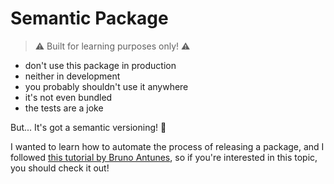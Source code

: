 # Semantic Package

> ⚠️ Built for learning purposes only! ⚠️

* don't use this package in production
* neither in development
* you probably shouldn't use it anywhere
* it's not even bundled
* the tests are a joke

But... It's got a semantic versioning! 🤩

I wanted to learn how to automate the process of releasing a package, and I followed 
[this tutorial by Bruno Antunes](https://www.youtube.com/watch?v=QZdY4XYbqLI), so if you're interested in this topic,
you should check it out!
